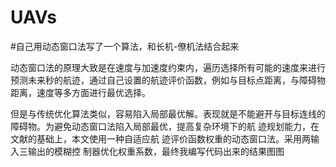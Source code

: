 # UAVs
#自己用动态窗口法写了一个算法，和长机-僚机法结合起来

动态窗口法的原理大致是在速度与加速度约束内，遍历选择所有可能的速度来进行预测未来秒的航迹，通过自己设置的航迹评价函数，例如与目标点距离，与障碍物距离，速度等多方面进行最优选择。

但是与传统优化算法类似，容易陷入局部最优解。表现就是不能避开与目标连线的障碍物。为避免动态窗口法陷入局部最优，提高复杂环境下的航 迹规划能力，在文献的基础上，本文使用一种自适应航 迹评价函数权重的动态窗口法。采用两输入三输出的模糊控 制器优化权重系数，最终我编写代码出来的结果图图
​

​
